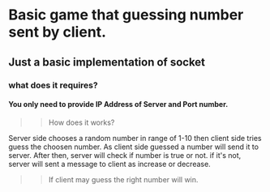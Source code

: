 # Basic game that guessing number sent by client.

## Just a basic implementation of socket

### what does it requires?
#### You only need to provide IP Address of Server and Port number.

>>How does it works?

Server side chooses a random number in range of 1-10 then client side tries guess the choosen number.
As client side guessed a number will send it to server. After then, server will check if number is true or not.
if it's not, server will sent a message to client as increase or decrease.
>> If client may guess the right number will win.


